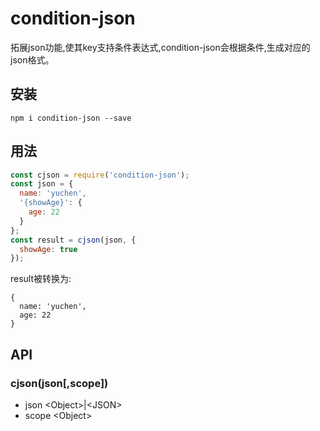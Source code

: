 # condition-json
拓展json功能,使其key支持条件表达式,condition-json会根据条件,生成对应的json格式。

## 安装

```
npm i condition-json --save
```

## 用法

```js
const cjson = require('condition-json');
const json = {
  name: 'yuchen',
  '{showAge}': {
    age: 22
  }
};
const result = cjson(json, {
  showAge: true
});
```

result被转换为:

```
{
  name: 'yuchen',
  age: 22
}
```

## API
### cjson(json[,scope])

- json \<Object>|\<JSON>
- scope \<Object>
